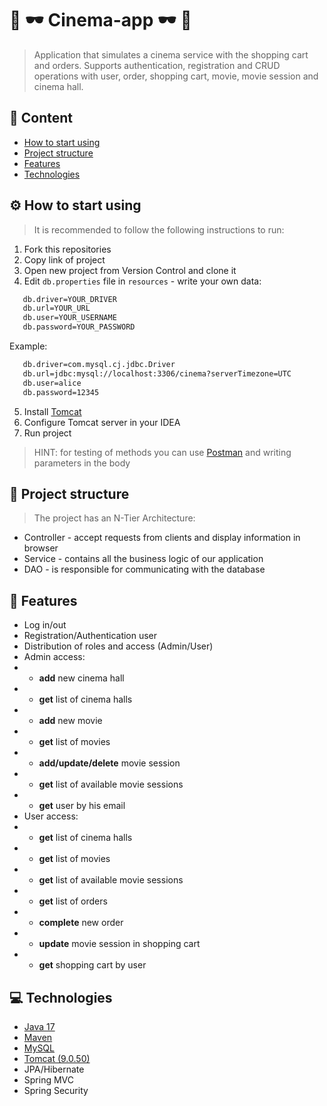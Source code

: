 ﻿# 🎥 🕶️ Cinema-app 🕶️ 🎥
>Application that simulates a cinema service with the shopping cart and orders. 
>Supports authentication, registration and CRUD operations with user, order, shopping cart, movie, movie session and cinema hall.

## 📃 Content
- [How to start using](https://github.com/ira0807/cinema-app#-how-to-start-using)
- [Project structure](https://github.com/ira0807/cinema-app#-project-structure)
- [Features](https://github.com/ira0807/cinema-app#-features)
- [Technologies](https://github.com/ira0807/cinema-app#-technologies)

## ⚙ How to start using
>It is recommended to follow the following instructions to run:
 
1. Fork this repositories
2. Copy link of project
3. Open new project from Version Control and clone it
4. Edit `db.properties` file in `resources` - write your own data:
```bash
   db.driver=YOUR_DRIVER
   db.url=YOUR_URL
   db.user=YOUR_USERNAME
   db.password=YOUR_PASSWORD
```
Example:
```bash
   db.driver=com.mysql.cj.jdbc.Driver
   db.url=jdbc:mysql://localhost:3306/cinema?serverTimezone=UTC
   db.user=alice
   db.password=12345
```
5. Install [Tomcat](https://archive.apache.org/dist/tomcat/tomcat-9/v9.0.50/bin/)
6. Configure Tomcat server in your IDEA
7. Run project

>HINT: for testing of methods you can use [Postman](https://web.postman.co/) and writing parameters in the body

## 🧬 Project structure
>The project has an N-Tier Architecture:

- Controller - accept requests from clients and display information in browser
- Service - contains all the business logic of our application
- DAO - is responsible for communicating with the database

## 🎯 Features
- Log in/out
- Registration/Authentication user
- Distribution of roles and access (Admin/User)
- Admin access:
- - **add** new cinema hall
- - **get** list of cinema halls
- - **add** new movie
- - **get** list of movies
- - **add/update/delete** movie session
- - **get** list of available movie sessions
- - **get** user by his email
- User access:
- - **get** list of cinema halls
- - **get** list of movies
- - **get** list of available movie sessions 
- - **get** list of orders
- - **complete** new order
- - **update** movie session in shopping cart
- - **get** shopping cart by user

## 💻 Technologies
- [Java 17](https://www.oracle.com/java/technologies/downloads/)
- [Maven](https://maven.apache.org/download.cgi)
- [MySQL](https://dev.mysql.com/downloads/installer/)
- [Tomcat (9.0.50)](https://archive.apache.org/dist/tomcat/tomcat-9/v9.0.50/bin/)
- JPA/Hibernate
- Spring MVC
- Spring Security
